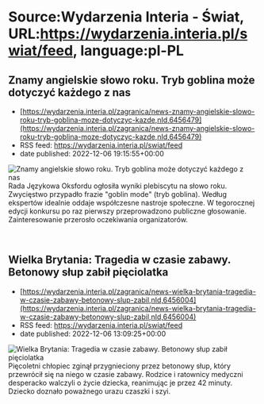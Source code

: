 # Source:Wydarzenia Interia - Świat, URL:https://wydarzenia.interia.pl/swiat/feed, language:pl-PL

## Znamy angielskie słowo roku. Tryb goblina może dotyczyć każdego z nas
 - [https://wydarzenia.interia.pl/zagranica/news-znamy-angielskie-slowo-roku-tryb-goblina-moze-dotyczyc-kazde,nId,6456479](https://wydarzenia.interia.pl/zagranica/news-znamy-angielskie-slowo-roku-tryb-goblina-moze-dotyczyc-kazde,nId,6456479)
 - RSS feed: https://wydarzenia.interia.pl/swiat/feed
 - date published: 2022-12-06 19:15:55+00:00

<p><a href="https://wydarzenia.interia.pl/zagranica/news-znamy-angielskie-slowo-roku-tryb-goblina-moze-dotyczyc-kazde,nId,6456479"><img align="left" alt="Znamy angielskie słowo roku. Tryb goblina może dotyczyć każdego z nas" src="https://i.iplsc.com/znamy-angielskie-slowo-roku-tryb-goblina-moze-dotyczyc-kazde/000GG8FAL4P82LS8-C321.jpg" /></a>Rada Językowa Oksfordu ogłosiła wyniki plebiscytu na słowo roku. Zwycięstwo przypadło frazie &quot;goblin mode&quot; (tryb goblina). Według ekspertów idealnie oddaje współczesne nastroje społeczne. W tegorocznej edycji konkursu po raz pierwszy przeprowadzono publiczne głosowanie. Zainteresowanie przerosło oczekiwania organizatorów. </p><br clear="all" />

## Wielka Brytania: Tragedia w czasie zabawy. Betonowy słup zabił pięciolatka
 - [https://wydarzenia.interia.pl/zagranica/news-wielka-brytania-tragedia-w-czasie-zabawy-betonowy-slup-zabil,nId,6456004](https://wydarzenia.interia.pl/zagranica/news-wielka-brytania-tragedia-w-czasie-zabawy-betonowy-slup-zabil,nId,6456004)
 - RSS feed: https://wydarzenia.interia.pl/swiat/feed
 - date published: 2022-12-06 13:09:25+00:00

<p><a href="https://wydarzenia.interia.pl/zagranica/news-wielka-brytania-tragedia-w-czasie-zabawy-betonowy-slup-zabil,nId,6456004"><img align="left" alt="Wielka Brytania: Tragedia w czasie zabawy. Betonowy słup zabił pięciolatka" src="https://i.iplsc.com/wielka-brytania-tragedia-w-czasie-zabawy-betonowy-slup-zabil/000GG5OC0BNAHKGM-C321.jpg" /></a>Pięcoletni chłopiec zginął przygnieciony przez betonowy słup, który przewrócił się na niego w czasie zabawy. Rodzice i ratownicy medyczni desperacko walczyli o życie dziecka, reanimując je przez 42 minuty. Dziecko doznało poważnego urazu czaszki i szyi. 
</p><br clear="all" />

